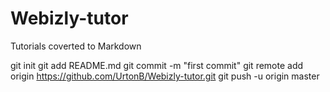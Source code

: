 Webizly-tutor
=============

Tutorials coverted to Markdown

git init
git add README.md
git commit -m "first commit"
git remote add origin https://github.com/UrtonB/Webizly-tutor.git
git push -u origin master
